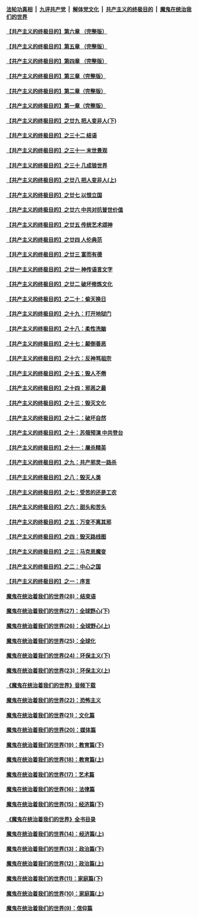 ####  [法轮功真相](../../../../basic/blob/master/README.md?t=04211101) &nbsp;|&nbsp; [九评共产党](../../../../9ping.md/blob/master/README.md?t=04211101) &nbsp;|&nbsp; [解体党文化](../../../../jtdwh.md/blob/master/README.md?t=04211101)  &nbsp;|&nbsp; [共产主义的终极目的](../../../../gczydzjmd.md/blob/master/README.md?t=04211101) &nbsp;|&nbsp; [魔鬼在统治我们的世界](../../../../mgztzwmdsj.md/blob/master/README.md?t=04211101) 

#### [【共产主义的终极目的】第六章 （完整版）](../pages/nsc422/n11428913.md?t=04211101) 

#### [【共产主义的终极目的】第五章 （完整版）](../pages/nsc422/n11428912.md?t=04211101) 

#### [【共产主义的终极目的】第四章 （完整版）](../pages/nsc422/n11428907.md?t=04211101) 

#### [【共产主义的终极目的】第三章（完整版）](../pages/nsc422/n11428848.md?t=04211101) 

#### [【共产主义的终极目的】第二章（完整版）](../pages/nsc422/n11428831.md?t=04211101) 

#### [【共产主义的终极目的】第一章（完整版）](../pages/nsc422/n11417651.md?t=04211101) 

#### [【共产主义的终极目的】之廿九 把人变非人(下)](../pages/nsc422/n11344140.md?t=04211101) 

#### [【共产主义的终极目的】之三十二 结语](../pages/nsc422/n11360535.md?t=04211101) 

#### [【共产主义的终极目的】之三十一 末世景观](../pages/nsc422/n11351129.md?t=04211101) 

#### [【共产主义的终极目的】之三十 几成狼世界](../pages/nsc422/n11348280.md?t=04211101) 

#### [【共产主义的终极目的】之廿八 把人变非人(上)](../pages/nsc422/n11340492.md?t=04211101) 

#### [【共产主义的终极目的】之廿七 以恨立国](../pages/nsc422/n11336944.md?t=04211101) 

#### [【共产主义的终极目的】之廿六 中共对抗普世价值](../pages/nsc422/n11324785.md?t=04211101) 

#### [【共产主义的终极目的】之廿五 传统艺术颂神](../pages/nsc422/n11296396.md?t=04211101) 

#### [【共产主义的终极目的】之廿四 人伦典范](../pages/nsc422/n11296397.md?t=04211101) 

#### [【共产主义的终极目的】之廿三 富而有德](../pages/nsc422/n11283598.md?t=04211101) 

#### [【共产主义的终极目的】之廿一 神传语言文字](../pages/nsc422/n11263265.md?t=04211101) 

#### [【共产主义的终极目的】之廿二 破坏修炼文化](../pages/nsc422/n11245728.md?t=04211101) 

#### [【共产主义的终极目的】之二十：偷天换日](../pages/nsc422/n11238846.md?t=04211101) 

#### [【共产主义的终极目的】之十九：打开地狱门](../pages/nsc422/n11206376.md?t=04211101) 

#### [【共产主义的终极目的】之十八：柔性洗脑](../pages/nsc422/n11199994.md?t=04211101) 

#### [【共产主义的终极目的】之十七：颠倒善恶](../pages/nsc422/n11179782.md?t=04211101) 

#### [【共产主义的终极目的】之十六：反神骂祖宗](../pages/nsc422/n11166798.md?t=04211101) 

#### [【共产主义的终极目的】之十五：毁人不倦](../pages/nsc422/n11166792.md?t=04211101) 

#### [【共产主义的终极目的】之十四：邪恶之最](../pages/nsc422/n11150249.md?t=04211101) 

#### [【共产主义的终极目的】之十三：毁灭文化](../pages/nsc422/n11135227.md?t=04211101) 

#### [【共产主义的终极目的】之十二：破坏自然](../pages/nsc422/n11135214.md?t=04211101) 

#### [【共产主义的终极目的】之十：苏俄预演 中共登台](../pages/nsc422/n11118424.md?t=04211101) 

#### [【共产主义的终极目的】之十一：屠杀精英](../pages/nsc422/n11118442.md?t=04211101) 

#### [【共产主义的终极目的】之九：共产邪灵一路杀](../pages/nsc422/n11114139.md?t=04211101) 

#### [【共产主义的终极目的】之八：毁灭人类](../pages/nsc422/n11108503.md?t=04211101) 

#### [【共产主义的终极目的】之七：受苦的还是工农](../pages/nsc422/n11101809.md?t=04211101) 

#### [【共产主义的终极目的】之六：甜头和苦头](../pages/nsc422/n11096971.md?t=04211101) 

#### [【共产主义的终极目的】之五：万变不离其邪](../pages/nsc422/n11091285.md?t=04211101) 

#### [【共产主义的终极目的】之四：毁灭路线图](../pages/nsc422/n11086284.md?t=04211101) 

#### [【共产主义的终极目的】之三：马克思魔变](../pages/nsc422/n11061941.md?t=04211101) 

#### [【共产主义的终极目的】之二：中心之国](../pages/nsc422/n11047728.md?t=04211101) 

#### [【共产主义的终极目的】之一：序言](../pages/nsc422/n11086077.md?t=04211101) 

#### [魔鬼在统治着我们的世界(28)：结束语](../pages/nsc422/n10936246.md?t=04211101) 

#### [魔鬼在统治着我们的世界(27)：全球野心(下)](../pages/nsc422/n10928319.md?t=04211101) 

#### [魔鬼在统治着我们的世界(26)：全球野心(上)](../pages/nsc422/n10900318.md?t=04211101) 

#### [魔鬼在统治着我们的世界(25)：全球化](../pages/nsc422/n10788205.md?t=04211101) 

#### [魔鬼在统治着我们的世界(24)：环保主义(下)](../pages/nsc422/n10695307.md?t=04211101) 

#### [魔鬼在统治着我们的世界(23)：环保主义(上)](../pages/nsc422/n10688613.md?t=04211101) 

#### [《魔鬼在统治着我们的世界》音频下载](../pages/nsc422/n10635553.md?t=04211101) 

#### [魔鬼在统治着我们的世界(22)：恐怖主义](../pages/nsc422/n10614727.md?t=04211101) 

#### [魔鬼在统治着我们的世界(21)：文化篇](../pages/nsc422/n10597706.md?t=04211101) 

#### [魔鬼在统治着我们的世界(20)：媒体篇](../pages/nsc422/n10586579.md?t=04211101) 

#### [魔鬼在统治着我们的世界(19)：教育篇(下)](../pages/nsc422/n10564808.md?t=04211101) 

#### [魔鬼在统治着我们的世界(18)：教育篇(上)](../pages/nsc422/n10526970.md?t=04211101) 

#### [魔鬼在统治着我们的世界(17)：艺术篇](../pages/nsc422/n10499093.md?t=04211101) 

#### [魔鬼在统治着我们的世界(16)：法律篇](../pages/nsc422/n10485969.md?t=04211101) 

#### [魔鬼在统治着我们的世界(15)：经济篇(下)](../pages/nsc422/n10469975.md?t=04211101) 

#### [《魔鬼在统治着我们的世界》全书目录](../pages/nsc422/n10464261.md?t=04211101) 

#### [魔鬼在统治着我们的世界(14)：经济篇(上)](../pages/nsc422/n10457370.md?t=04211101) 

#### [魔鬼在统治着我们的世界(13)：政治篇(下)](../pages/nsc422/n10448270.md?t=04211101) 

#### [魔鬼在统治着我们的世界(12)：政治篇(上)](../pages/nsc422/n10444576.md?t=04211101) 

#### [魔鬼在统治着我们的世界(11)：家庭篇(下)](../pages/nsc422/n10440961.md?t=04211101) 

#### [魔鬼在统治着我们的世界(10)：家庭篇(上)](../pages/nsc422/n10435448.md?t=04211101) 

#### [魔鬼在统治着我们的世界(9)：信仰篇](../pages/nsc422/n10432159.md?t=04211101) 

